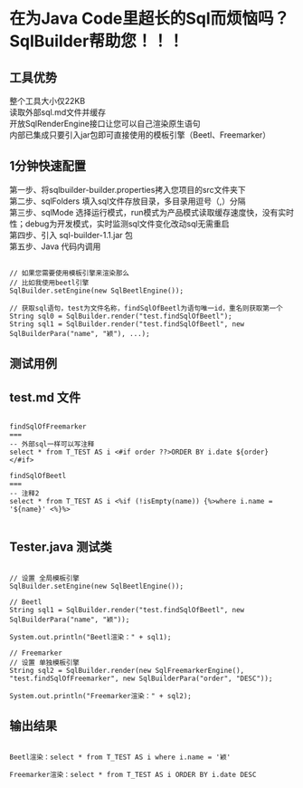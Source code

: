 在为Java Code里超长的Sql而烦恼吗？SqlBuilder帮助您！！！
====

## 工具优势

整个工具大小仅22KB  
读取外部sql.md文件并缓存  
开放SqlRenderEngine接口让您可以自己渲染原生语句  
内部已集成只要引入jar包即可直接使用的模板引擎（Beetl、Freemarker）  

## 1分钟快速配置

第一步、将sqlbuilder-builder.properties拷入您项目的src文件夹下  
第二步、sqlFolders 填入sql文件存放目录，多目录用逗号（,）分隔  
第三步、sqlMode 选择运行模式，run模式为产品模式读取缓存速度快，没有实时性；debug为开发模式，实时监测sql文件变化改动sql无需重启  
第四步、引入 sql-builder-1.1.jar 包  
第五步、Java 代码内调用    

```

// 如果您需要使用模板引擎来渲染那么  
// 比如我使用beetl引擎  
SqlBuilder.setEngine(new SqlBeetlEngine());  
  
// 获取sql语句，test为文件名称，findSqlOfBeetl为语句唯一id，重名则获取第一个  
String sql0 = SqlBuilder.render("test.findSqlOfBeetl");  
String sql1 = SqlBuilder.render("test.findSqlOfBeetl", new SqlBuilderPara("name", "颖"), ...);  

```

## 测试用例
## test.md 文件

```

findSqlOfFreemarker
===
-- 外部sql一样可以写注释
select * from T_TEST AS i <#if order ??>ORDER BY i.date ${order} </#if>

findSqlOfBeetl
===
-- 注释2
select * from T_TEST AS i <%if (!isEmpty(name)) {%>where i.name = '${name}' <%}%>


```

## Tester.java 测试类

```

// 设置 全局模板引擎
SqlBuilder.setEngine(new SqlBeetlEngine());

// Beetl
String sql1 = SqlBuilder.render("test.findSqlOfBeetl", new SqlBuilderPara("name", "颖"));

System.out.println("Beetl渲染：" + sql1);

// Freemarker
// 设置 单独模板引擎
String sql2 = SqlBuilder.render(new SqlFreemarkerEngine(), "test.findSqlOfFreemarker", new SqlBuilderPara("order", "DESC"));

System.out.println("Freemarker渲染：" + sql2);

```

## 输出结果

```

Beetl渲染：select * from T_TEST AS i where i.name = '颖' 

Freemarker渲染：select * from T_TEST AS i ORDER BY i.date DESC 

```
